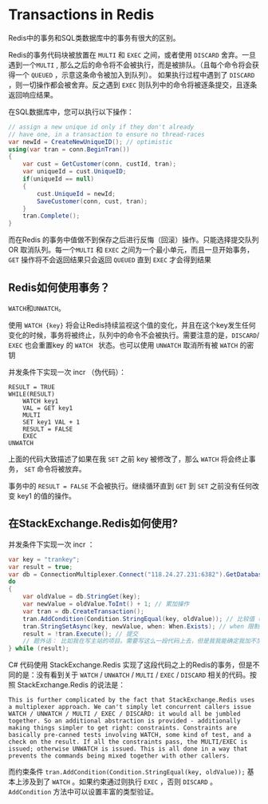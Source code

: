 ﻿Transactions in Redis
=====================

Redis中的事务和SQL类数据库中的事务有很大的区别。

Redis的事务代码块被放置在 `MULTI` 和 `EXEC` 之间，或者使用 `DISCARD` 舍弃。一旦遇到一个`MULTI` , 那么之后的命令将不会被执行，而是被排队。（且每个命令将会获得一个 `QUEUED`  ，示意这条命令被加入到队列）。 如果执行过程中遇到了 `DISCARD` ，则一切操作都会被舍弃。反之遇到 `EXEC` 则队列中的命令将被逐条提交，且逐条返回响应结果。

在SQL数据库中，您可以执行以下操作：

```C#
// assign a new unique id only if they don't already
// have one, in a transaction to ensure no thread-races
var newId = CreateNewUniqueID(); // optimistic
using(var tran = conn.BeginTran())
{
	var cust = GetCustomer(conn, custId, tran);
	var uniqueId = cust.UniqueID;
	if(uniqueId == null)
	{
		cust.UniqueId = newId;
		SaveCustomer(conn, cust, tran);
	}
	tran.Complete();
} 
```

而在Redis 的事务中值做不到保存之后进行反悔（回滚）操作。只能选择提交队列 OR 取消队列。每一个`MULTI` 和 `EXEC` 之间为一个最小单元，而且一旦开始事务， `GET` 操作将不会返回结果只会返回 `QUEUED`  直到 `EXEC` 才会得到结果

## Redis如何使用事务？

 `WATCH`和`UNWATCH`。

使用 `WATCH {key}` 将会让Redis持续监视这个值的变化，并且在这个key发生任何变化的时候，事务将被终止，队列中的命令不会被执行。需要注意的是，`DISCARD`/ `EXEC` 也会重置key 的 `WATCH ` 状态。也可以使用 `UNWATCH` 取消所有被 `WATCH` 的密钥

并发条件下实现一次 incr （伪代码）：

```
RESULT = TRUE
WHILE(RESULT)
	WATCH key1
	VAL = GET key1
	MULTI  
	SET key1 VAL + 1
	RESULT = FALSE
	EXEC  
UNWATCH
```

上面的代码大致描述了如果在我 `SET` 之前 key 被修改了，那么 `WATCH` 将会终止事务， `SET`  命令将被放弃。

事务中的 `RESULT = FALSE` 不会被执行。继续循环直到 `GET`  到 `SET`  之前没有任何改变 key1 的值的操作。

在StackExchange.Redis如何使用?
---



并发条件下实现一次 incr ：

```C#
var key = "trankey";
var result = true;
var db = ConnectionMultiplexer.Connect("118.24.27.231:6382").GetDatabase();
do
{
    var oldValue = db.StringGet(key);
    var newValue = oldValue.ToInt() + 1; // 累加操作
    var tran = db.CreateTransaction();
    tran.AddCondition(Condition.StringEqual(key, oldValue)); // 比较值（相当于WATCH操作）
    tran.StringSetAsync(key, newValue, when: When.Exists); // when 限制了只有当值存在时，才会去设置。但是即使值不存到导致没有重新设置，Execute() 依然返回true。
    result = !tran.Execute(); // 提交
    // 题外话： 比如我在写主站的项目。需要写这么一段代码上去，但是我我能确定我加不加when: When.Exists返回的是true OR false的时候。在主要项目编译-运行-断点-查值，过于浪费电脑性能和时间。可以使用 c# interactive 来验证
} while (result);
```

C# 代码使用 StackExchange.Redis 实现了这段代码之上的Redis的事务，但是不同的是：没有看到关于 `WATCH` / `UNWATCH` / `MULTI` / `EXEC` / `DISCARD` 相关的代码。按照 StackExchange.Redis 的说法是：

```
This is further complicated by the fact that StackExchange.Redis uses a multiplexer approach. We can't simply let concurrent callers issue WATCH / UNWATCH / MULTI / EXEC / DISCARD: it would all be jumbled together. So an additional abstraction is provided - additionally making things simpler to get right: constraints. Constraints are basically pre-canned tests involving WATCH, some kind of test, and a check on the result. If all the constraints pass, the MULTI/EXEC is issued; otherwise UNWATCH is issued. This is all done in a way that prevents the commands being mixed together with other callers.
```

而约束条件 `tran.AddCondition(Condition.StringEqual(key, oldValue));` 基本上涉及到了 `WATCH` 。如果约束通过则执行 `EXEC` ，否则 `DISCARD` 。`AddCondition`  方法中可以设置丰富的类型验证。